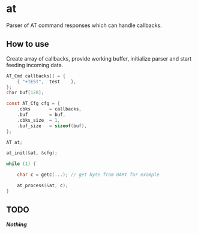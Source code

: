 # at

Parser of AT command responses which can handle callbacks.

## How to use

Create array of callbacks, provide working buffer, initialize parser and start feeding incoming data.

```c
AT_Cmd callbacks[] = { 
    { "+TEST",  test    },
};
char buf[128];

const AT_Cfg cfg = {
    .cbks       = callbacks,
    .buf        = buf, 
    .cbks_size  = 1,
    .buf_size   = sizeof(buf),
};

AT at;

at_init(&at, &cfg);

while (1) {

    char c = getc(...); // get byte from UART for example

    at_process(&at, c);
}
```

## TODO

**_Nothing_**
